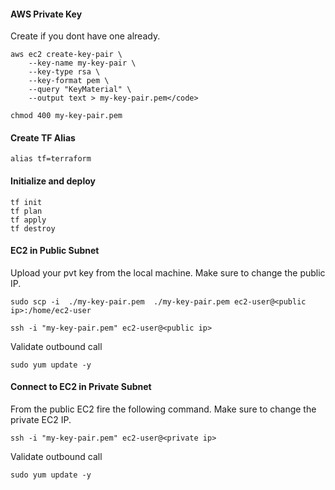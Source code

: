#### AWS Private Key

Create if you dont have one already.

```
aws ec2 create-key-pair \
    --key-name my-key-pair \
    --key-type rsa \
    --key-format pem \
    --query "KeyMaterial" \
    --output text > my-key-pair.pem</code>

chmod 400 my-key-pair.pem
```

#### Create TF Alias

```
alias tf=terraform
```

#### Initialize and deploy

```
tf init
tf plan
tf apply
tf destroy
```

#### EC2 in Public Subnet

Upload your pvt key from the local machine. Make sure to change the public IP.

```
sudo scp -i  ./my-key-pair.pem  ./my-key-pair.pem ec2-user@<public ip>:/home/ec2-user

ssh -i "my-key-pair.pem" ec2-user@<public ip>
```

Validate outbound call

```
sudo yum update -y
```

#### Connect to EC2 in Private Subnet

From the public EC2 fire the following command. Make sure to change the private EC2 IP.

```
ssh -i "my-key-pair.pem" ec2-user@<private ip>
```

Validate outbound call

```
sudo yum update -y
```
